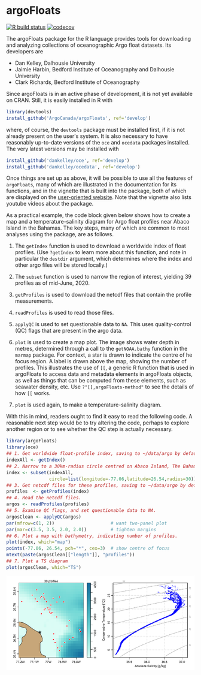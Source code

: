 # argoFloats

[![R build status](https://github.com/ArgoCanada/argoFloats/workflows/R-CMD-check/badge.svg)](https://github.com/ArgoCanada/argoFloats/actions)
[![codecov](https://codecov.io/gh/ArgoCanada/argoFloats/branch/develop/graph/badge.svg)](https://codecov.io/gh/ArgoCanada/argoFloats)

The argoFloats package for the R language provides tools for downloading and
analyzing collections of oceanographic Argo float datasets.  Its developers are
* Dan Kelley, Dalhousie University
* Jaimie Harbin, Bedford Institute of Oceanography and Dalhousie University
* Clark Richards, Bedford Institute of Oceanography

Since argoFloats is in an active phase of development, it is not yet
available on CRAN.  Still, it is easily installed in R with
```R
library(devtools)
install_github('ArgoCanada/argoFloats', ref='develop')
```
where, of course, the `devtools` package must be installed first, if it is not
already present on the user's system.  It is also necessary to have reasonably
up-to-date versions of the `oce` and `ocedata` packages installed. The very
latest versions may be installed with
```R
install_github('dankelley/oce', ref='develop')
install_github('dankelley/ocedata', ref='develop')
```

Once things are set up as above, it will be possible to use all the features of
`argoFloats`, many of which are illustrated in the documentation for its
functions, and in the vignette that is built into the package, both of which
are displayed on the [user-oriented
website](https://argocanada.github.io/argoFloats/index.html). Note that the
vignette also lists youtube videos about the package.

As a practical example, the code block given below shows how to create a map
and a temperature-salinity diagram for Argo float profiles near Abaco Island in
the Bahamas. The key steps, many of which are common to most analyses using the
package, are as follows.

1. The `getIndex` function is used to download a worldwide index of float
   profiles.  (Use `?getIndex` to learn more about this function, and note in
particular the `destdir` argument, which determines where the index and other
argo files will be stored locally.)

2. The `subset` function is used to narrow the region of interest, yielding 39
   profiles as of mid-June, 2020.

3. `getProfiles` is used to download the netcdf files that contain the profile
   measurements.

4. `readProfiles` is used to read those files.

5. `applyQC` is used to set questionable data to `NA`.  This uses
   quality-control (QC) flags that are present in the argo data.

6. `plot` is used to create a map plot.  The image shows water depth in metres,
   determined through a call to the `getNOAA.bathy` function in the `marmap`
package. For context, a star is drawn to indicate the centre of he focus
region.  A label is drawn above the map, showing the number of profiles.  This
illustrates the use of `[[`, a generic R function that is used in argoFloats to
access data and metadata elements in argoFloats objects, as well as things that
can be computed from these elements, such as seawater density, etc.  Use
`?"[[,argoFloats-method"` to see the details of how `[[` works.

7. `plot` is used again, to make a temperature-salinity diagram.

With this in mind, readers ought to find it easy to read the following code.  A
reasonable next step would be to try altering the code, perhaps to explore
another region or to see whether the QC step is actually necessary.

```R
library(argoFloats)
library(oce)
## 1. Get worldwide float-profile index, saving to ~/data/argo by default.
indexAll <- getIndex()
## 2. Narrow to a 30km-radius circle centred on Abaco Island, The Bahamas.
index <- subset(indexAll,
                circle=list(longitude=-77.06,latitude=26.54,radius=30))
## 3. Get netcdf files for these profiles, saving to ~/data/argo by default.
profiles  <- getProfiles(index)
## 4. Read the netcdf files.
argos <- readProfiles(profiles)
## 5. Examine QC flags, and set questionable data to NA.
argosClean <- applyQC(argos)
par(mfrow=c(1, 2))                     # want two-panel plot
par(mar=c(3.5, 3.5, 2.0, 2.0))         # tighten margins
## 6. Plot a map with bathymetry, indicating number of profiles.
plot(index, which="map")
points(-77.06, 26.54, pch="*", cex=3)  # show centre of focus
mtext(paste(argosClean[["length"]], "profiles"))
## 7. Plot a TS diagram
plot(argosClean, which="TS")
```
![Sample TS plot.](exampleTS.png)

